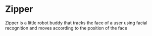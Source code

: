 # Zipper
Zipper is a little robot buddy that tracks the face of a user using facial  recognition and moves according to the position of the face 
